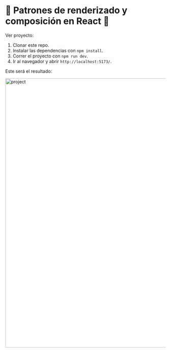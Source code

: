 # 🌱 Patrones de renderizado y composición en React 🌿

Ver proyecto:

1. Clonar este repo.
2. Instalar las dependencias con `npm install`.
3. Correr el proyecto con `npm run dev`.
4. Ir al navegador y abrir `http://localhost:5173/`.

Este será el resultado:

<img width="847" alt="project" src="https://github.com/user-attachments/assets/bd603c98-3f9a-4ba5-96a9-ae59cdeafa52">
